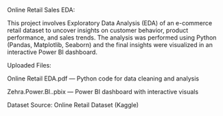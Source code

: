 Online Retail Sales EDA:

This project involves Exploratory Data Analysis (EDA) of an e-commerce retail dataset to uncover insights on customer behavior, product performance, and sales trends. The analysis was performed using Python (Pandas, Matplotlib, Seaborn) and the final insights were visualized in an interactive Power BI dashboard.

Uploaded Files:

Online Retail EDA.pdf — Python code for data cleaning and analysis

Zehra.Power.BI..pbix — Power BI dashboard with interactive visuals

Dataset Source:
Online Retail Dataset (Kaggle)
